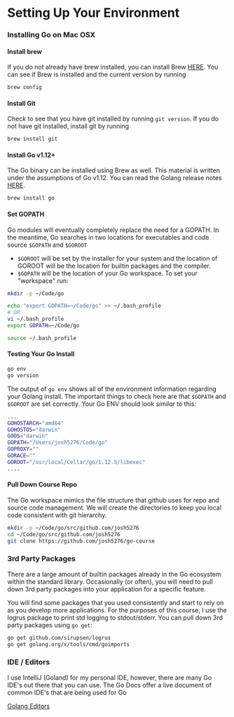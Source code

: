 # Setting Up Your Environment
### Installing Go on Mac OSX 
#### Install brew
If you do not already have brew installed, you can install 
Brew [HERE](http://brew.sh/).
You can see if Brew is installed and the current version by running
```bash
brew config
```

#### Install Git
Check to see that you have git installed by running `git version`. If you
do not have git installed, install git by running 
```bash
brew install git 
```

#### Install Go v1.12+
The Go binary can be installed using Brew as well. This material 
is written under the assumptions of Go v1.12. You can read the Golang
release notes [HERE](https://golang.org/doc/devel/release.html).
```bash
brew install go
```

#### Set GOPATH
Go modules will eventually completely replace the need for a GOPATH. In the meantime,
Go searches in two locations for executables and code source `$GOPATH` and `$GOROOT`
 - `$GOROOT` will be set by the installer for your system and the location of GOROOT will
be the location for builtin packages and the compiler.
 - `$GOPATH` will be the location of your Go workspace. To set your "workspace" run:
 ```bash
 mkdir -p ~/Code/go
 
 echo "export GOPATH=~/Code/go" >> ~/.bash_profile
 # OR
 vi ~/.bash_profile
 export GOPATH=~/Code/go

 source ~/.bash_profile
 ```

#### Testing Your Go Install
```bash
go env
go version
```
The output of `go env` shows all of the environment information regarding your Golang
install. The important things to check here are that `$GOPATH` and `$GOROOT` are set
correctly. Your Go ENV should look _similar_ to this:
```bash
...
GOHOSTARCH="amd64"
GOHOSTOS="darwin"
GOOS="darwin"
GOPATH="/Users/josh5276/Code/go" 
GOPROXY=""
GORACE=""
GOROOT="/usr/local/Cellar/go/1.12.5/libexec"
....
```

#### Pull Down Course Repo
The Go workspace mimics the file structure that github uses for repo and source
code management. We will create the directories to keep you local code consistent
with git hierarchy.
```bash
mkdir -p ~/Code/go/src/github.com/josh5276
cd ~/Code/go/src/github.com/josh5276
git clone https://github.com/josh5276/go-course
```

### 3rd Party Packages
There are a large amount of builtin packages already in the Go ecosystem within the
standard library. Occasionally (or often), you will need to pull down 3rd party packages
into your application for a specific feature. 

You will find some packages that you used consistently and start to rely on as you
develop more applications. For the purposes of this course, I use the logrus package
to print std logging to stdout/stderr. You can pull down 3rd party packages using
`go get`:
```bash
go get github.com/sirupsen/logrus
go get golang.org/x/tools/cmd/goimports
```

### IDE / Editors
I use IntelliJ (Goland) for my personal IDE, however, there are many Go IDE's out
there that you can use. The Go Docs offer a live document of common IDE's that
are being used for Go

[Golang Editors](https://golang.org/doc/editors.html)